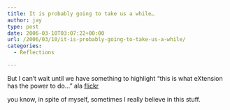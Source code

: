 ```yaml
---
title: It is probably going to take us a while…
author: jay
type: post
date: 2006-03-10T03:07:22+00:00
url: /2006/03/10/it-is-probably-going-to-take-us-a-while/
categories:
  - Reflections

---
```

But I can’t wait until we have something to highlight “this is what eXtension has the power to do…” ala [flickr][1]

you know, in spite of myself, sometimes I really believe in this stuff.

 [1]: http://blog.flickr.com/flickrblog/2006/03/this_is_what_fl.html